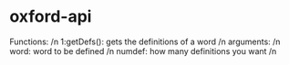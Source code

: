 # oxford-api

Functions: /n
1:getDefs(): gets the definitions of a word /n
  arguments: /n
    word: word to be defined /n
    numdef: how many definitions you want /n
